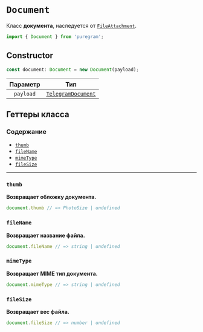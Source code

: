 # `Document`

Класс **документа**, наследуется от [`FileAttachment`](file-attachment.md).

```ts
import { Document } from 'puregram';
```

## Constructor

```ts
const document: Document = new Document(payload);
```

| Параметр  |                                Тип                                |
| :-------: | :---------------------------------------------------------------: |
| `payload` | [`TelegramDocument`](https://core.telegram.org/bots/api#document) |

## Геттеры класса

### Содержание

* [`thumb`](#thumb)
* [`fileName`](#filename)
* [`mimeType`](#mimetype)
* [`fileSize`](#filesize)

---

### `thumb`

**Возвращает обложку документа.**

```ts
document.thumb // => PhotoSize | undefined
```

### `fileName`

**Возвращает название файла.**

```ts
document.fileName // => string | undefined
```

### `mimeType`

**Возвращает MIME тип документа.**

```ts
document.mimeType // => string | undefined
```

### `fileSize`

**Возвращает вес файла.**

```ts
document.fileSize // => number | undefined
```
